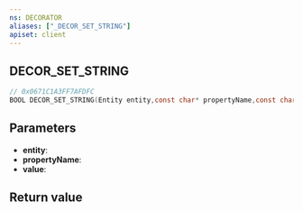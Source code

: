 ```yaml
---
ns: DECORATOR
aliases: ["_DECOR_SET_STRING"]
apiset: client
---
```

## DECOR_SET_STRING

```c
// 0x0671C1A3FF7AFDFC
BOOL DECOR_SET_STRING(Entity entity,const char* propertyName,const char* value);
```


## Parameters
* **entity**:
* **propertyName**:
* **value**:

## Return value
